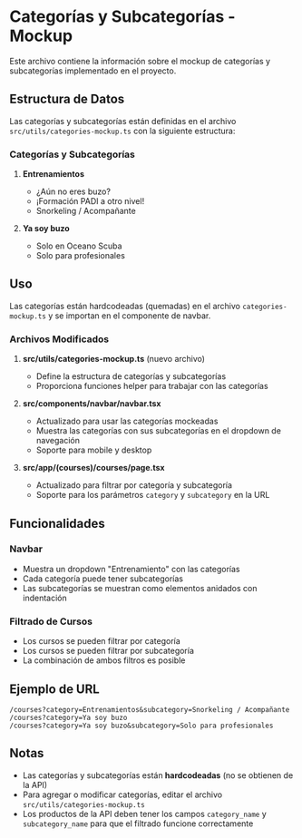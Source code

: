 # Categorías y Subcategorías - Mockup

Este archivo contiene la información sobre el mockup de categorías y subcategorías implementado en el proyecto.

## Estructura de Datos

Las categorías y subcategorías están definidas en el archivo `src/utils/categories-mockup.ts` con la siguiente estructura:

### Categorías y Subcategorías

1. **Entrenamientos**
   - ¿Aún no eres buzo?
   - ¡Formación PADI a otro nivel!
   - Snorkeling / Acompañante

2. **Ya soy buzo**
   - Solo en Oceano Scuba
   - Solo para profesionales

## Uso

Las categorías están hardcodeadas (quemadas) en el archivo `categories-mockup.ts` y se importan en el componente de navbar.

### Archivos Modificados

1. **src/utils/categories-mockup.ts** (nuevo archivo)
   - Define la estructura de categorías y subcategorías
   - Proporciona funciones helper para trabajar con las categorías

2. **src/components/navbar/navbar.tsx**
   - Actualizado para usar las categorías mockeadas
   - Muestra las categorías con sus subcategorías en el dropdown de navegación
   - Soporte para mobile y desktop

3. **src/app/(courses)/courses/page.tsx**
   - Actualizado para filtrar por categoría y subcategoría
   - Soporte para los parámetros `category` y `subcategory` en la URL

## Funcionalidades

### Navbar
- Muestra un dropdown "Entrenamiento" con las categorías
- Cada categoría puede tener subcategorías
- Las subcategorías se muestran como elementos anidados con indentación

### Filtrado de Cursos
- Los cursos se pueden filtrar por categoría
- Los cursos se pueden filtrar por subcategoría
- La combinación de ambos filtros es posible

## Ejemplo de URL

```
/courses?category=Entrenamientos&subcategory=Snorkeling / Acompañante
/courses?category=Ya soy buzo
/courses?category=Ya soy buzo&subcategory=Solo para profesionales
```

## Notas

- Las categorías y subcategorías están **hardcodeadas** (no se obtienen de la API)
- Para agregar o modificar categorías, editar el archivo `src/utils/categories-mockup.ts`
- Los productos de la API deben tener los campos `category_name` y `subcategory_name` para que el filtrado funcione correctamente

